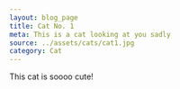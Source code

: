 ```yaml
---
layout: blog_page
title: Cat No. 1
meta: This is a cat looking at you sadly
source: ../assets/cats/cat1.jpg
category: Cat
---
```


This cat is soooo cute!